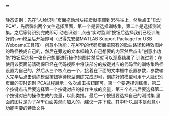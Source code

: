 # -
静态识别：先在“人脸识别”页面拖动滑块把贡献率调到85%往上，然后点击"启动PCA"，先后弹出两个文件选择页面，第一个是要选择训练集，第二个是选择测试集。之后等待识别完成即可
动态识别：点击“实时监测”按钮后选择我们已经训练好的svm模型后开始即可（记得先安装MATLAB Support Package for USB Webcams工具箱）
创意小功能：在APP的代码页面把原有的歌曲路径和特效图片的路径换成自己的，然后在旁边的文本框输入自己想要的内容然后点击“创意小功能”按钮后选择一张自己想要进行操作的图片然后就可以观察结果了
训练过程：在使用该页面前请确保已经在代码视图中将该部分的按键对应的代码里的训练集路径设置为自己的，然后从三个核点击一个，接着在下面的文本框中设置参数，参数输入完毕后点击训练模型按钮等待模型训练完成即可，训练好的模型可用于人脸识别页面的实时识别
PCA过程展示：依次点击按钮即可，第一个要选择训练集，第二个按键点击后要选择第一个按键对应的操作生成的变量，第三个点击后要选择第二个按键对应的操作生成的变量，以此类推。最后一个按键要选择自己的测试集
里面的图片是为了APP页面美观而加入的，建议一并下载。其中R-C_副本是创意小功能需要的特效文件
